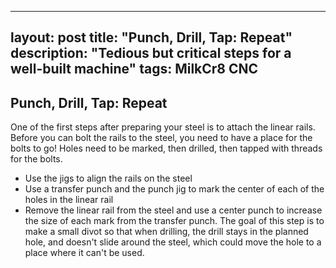 
---
layout: post
title: "Punch, Drill, Tap: Repeat"
description: "Tedious but critical steps for a well-built machine"
tags: MilkCr8 CNC
---

## Punch, Drill, Tap: Repeat

One of the first steps after preparing your steel is to attach the linear rails.  Before you can bolt the rails to the steel, you need to have a place for the bolts to go!  Holes need to be marked, then drilled, then tapped with threads for the bolts.

- Use the jigs to align the rails on the steel
- Use a transfer punch and the punch jig to mark the center of each of the holes in the linear rail
- Remove the linear rail from the steel and use a center punch to increase the size of each mark from the transfer punch.  The goal of this step is to make a small divot so that when drilling, the drill stays in the planned hole, and doesn't slide around the steel, which could move the hole to a place where it can't be used.

